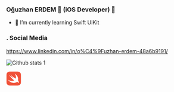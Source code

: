 ### Oğuzhan ERDEM  (iOS Developer) 👋

- 🌱 I’m currently learning Swift UIKit

### . Social Media

https://www.linkedin.com/in/o%C4%9Fuzhan-erdem-48a6b9191/


![Github stats 1](https://github-readme-stats.vercel.app/api?username=oguzhanerdem96&show_icons=true&theme=gradient) 
<p >
<img width='40px' align='center' src="https://raw.githubusercontent.com/devicons/devicon/master/icons/swift/swift-original.svg" alt="swift" width="40" height="40"/> 

